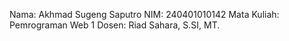 Nama: Akhmad Sugeng Saputro
NIM: 240401010142
Mata Kuliah: Pemrograman Web 1
Dosen: Riad Sahara, S.SI, MT.
